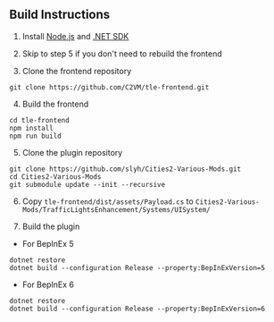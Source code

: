 ## Build Instructions

1. Install [Node.js](https://nodejs.org/) and [.NET SDK](https://dotnet.microsoft.com/download)

2. Skip to step 5 if you don't need to rebuild the frontend

3. Clone the frontend repository

```shell
git clone https://github.com/C2VM/tle-frontend.git
```

4. Build the frontend

```shell
cd tle-frontend
npm install
npm run build
```

5. Clone the plugin repository

```shell
git clone https://github.com/slyh/Cities2-Various-Mods.git
cd Cities2-Various-Mods
git submodule update --init --recursive
```

6. Copy `tle-frontend/dist/assets/Payload.cs` to `Cities2-Various-Mods/TrafficLightsEnhancement/Systems/UISystem/`

7. Build the plugin

* For BepInEx 5

```shell
dotnet restore
dotnet build --configuration Release --property:BepInExVersion=5
```

* For BepInEx 6

```shell
dotnet restore
dotnet build --configuration Release --property:BepInExVersion=6
```